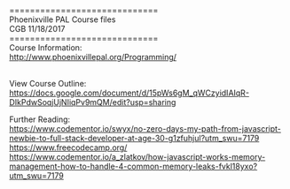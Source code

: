=============================<br>
Phoenixville PAL Course files<br>
CGB 11/18/2017<br>
=============================<br>
Course Information:<br>
http://www.phoenixvillepal.org/Programming/<br><br>

View Course Outline: <br>
https://docs.google.com/document/d/15pWs6gM_qWCzyidIAIqR-DIkPdwSoqjUjNIiqPv9mQM/edit?usp=sharing <br>

Further Reading: <br>
https://www.codementor.io/swyx/no-zero-days-my-path-from-javascript-newbie-to-full-stack-developer-at-age-30-g1zfuhjul?utm_swu=7179<br>
https://www.freecodecamp.org/<br>
https://www.codementor.io/a_zlatkov/how-javascript-works-memory-management-how-to-handle-4-common-memory-leaks-fvkl18yxo?utm_swu=7179<br>
